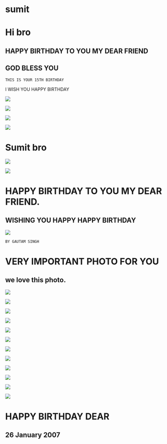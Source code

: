 # sumit

# Hi bro 

## HAPPY BIRTHDAY TO YOU MY DEAR FRIEND

## GOD BLESS YOU

`THIS IS YOUR 15TH BIRTHDAY` 

I WISH YOU HAPPY BIRTHDAY 


![](https://encrypted-tbn0.gstatic.com/images?q=tbn:ANd9GcR8NU_T9Jpx5tUdKT7eQILR3RwCpByhFvmvwg&usqp=CAU)

![](https://www.google.com/imgres?imgurl=https%3A%2F%2Fi.makeagif.com%2Fmedia%2F9-25-2015%2F8WRaOF.gif&imgrefurl=https%3A%2F%2Fmakeagif.com%2Fgif%2Fhappy-birthday-sumit-8WRaOF&tbnid=t1Ft5VxKDtWJKM&vet=12ahUKEwi4_7-X8cr1AhWe_jgGHWOnDYYQMygJegUIARDGAg..i&docid=G3G0Gjjv9JtiHM&w=305&h=150&itg=1&q=birthday%20gif%20sumit&client=ms-android-xiaomi-rev1&ved=2ahUKEwi4_7-X8cr1AhWe_jgGHWOnDYYQMygJegUIARDGAg)

![](https://i.pinimg.com/736x/d8/0c/1a/d80c1a7853455824a69f8ca7c31309c2.jpg)

![](IMG_20220125_113121.jpg)
 


# Sumit bro


![](IMG_20220125_113109.jpg)

![](IMG_20220125_113058.jpg)

# HAPPY BIRTHDAY TO YOU MY DEAR FRIEND.

## WISHING YOU HAPPY HAPPY BIRTHDAY


![](IMG_20211110_152532.jpg)


`BY GAUTAM SINGH`



# VERY IMPORTANT PHOTO FOR YOU

## we love this photo.

![](IMG_20220125_122918.jpg)

![](IMG_20220127_103649.jpg)

![](IMG_20220127_103917.jpg)

![](IMG_20220127_103858.jpg)

![](IMG_20220127_103845.jpg)

![](IMG_20220127_103832.jpg)

![](IMG_20220127_103815.jpg)

![](IMG_20220127_103803.jpg)

![](IMG_20220127_103750.jpg)

![](IMG_20220127_103735.jpg)

![](IMG_20220127_103717.jpg)

![](IMG_20220127_103704.jpg)

# HAPPY BIRTHDAY DEAR

## 26 January 2007
